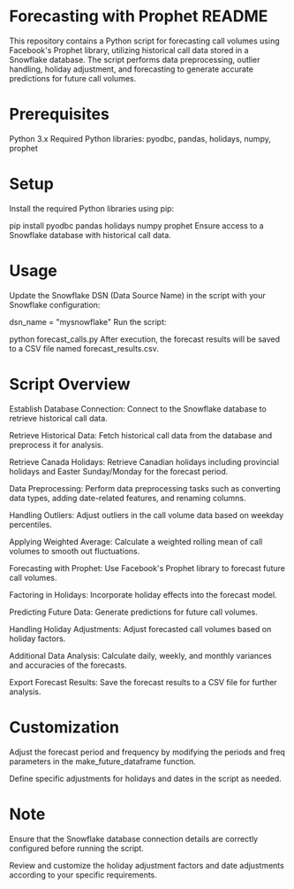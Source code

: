 # Forecasting with Prophet README

This repository contains a Python script for forecasting call volumes using Facebook's Prophet library, utilizing historical call data stored in a Snowflake database.
The script performs data preprocessing, outlier handling, holiday adjustment, and forecasting to generate accurate predictions for future call volumes.

# Prerequisites

Python 3.x
Required Python libraries: pyodbc, pandas, holidays, numpy, prophet

# Setup

Install the required Python libraries using pip:

pip install pyodbc pandas holidays numpy prophet
Ensure access to a Snowflake database with historical call data.

# Usage

Update the Snowflake DSN (Data Source Name) in the script with your Snowflake configuration:

dsn_name = "mysnowflake"
Run the script:

python forecast_calls.py
After execution, the forecast results will be saved to a CSV file named forecast_results.csv.

# Script Overview

Establish Database Connection: Connect to the Snowflake database to retrieve historical call data.

Retrieve Historical Data: Fetch historical call data from the database and preprocess it for analysis.

Retrieve Canada Holidays: Retrieve Canadian holidays including provincial holidays and Easter Sunday/Monday for the forecast period.

Data Preprocessing: Perform data preprocessing tasks such as converting data types, adding date-related features, and renaming columns.

Handling Outliers: Adjust outliers in the call volume data based on weekday percentiles.

Applying Weighted Average: Calculate a weighted rolling mean of call volumes to smooth out fluctuations.

Forecasting with Prophet: Use Facebook's Prophet library to forecast future call volumes.

Factoring in Holidays: Incorporate holiday effects into the forecast model.

Predicting Future Data: Generate predictions for future call volumes.

Handling Holiday Adjustments: Adjust forecasted call volumes based on holiday factors.

Additional Data Analysis: Calculate daily, weekly, and monthly variances and accuracies of the forecasts.

Export Forecast Results: Save the forecast results to a CSV file for further analysis.


# Customization

Adjust the forecast period and frequency by modifying the periods and freq parameters in the make_future_dataframe function.

Define specific adjustments for holidays and dates in the script as needed.


# Note

Ensure that the Snowflake database connection details are correctly configured before running the script.

Review and customize the holiday adjustment factors and date adjustments according to your specific requirements.
